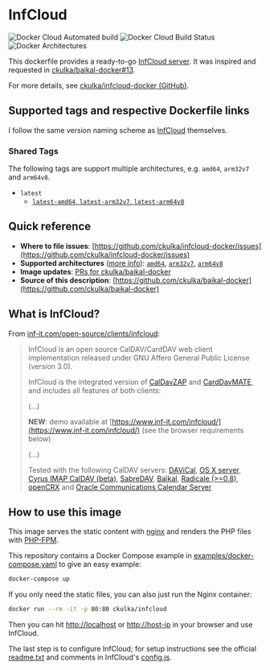 # InfCloud

![Docker Cloud Automated build](https://img.shields.io/docker/cloud/automated/ckulka/infcloud) ![Docker Cloud Build Status](https://img.shields.io/docker/cloud/build/ckulka/infcloud) ![Docker Architectures](https://img.shields.io/badge/arch-amd64%20%7C%20arm32v7%20%7C%20arm64v8-informational)

This dockerfile provides a ready-to-go [InfCloud server](https://www.inf-it.com/open-source/clients/infcloud/). It was inspired and requested in [ckulka/baikal-docker#13](https://github.com/ckulka/baikal-docker/issues/13).

For more details, see [ckulka/infcloud-docker (GitHub)](https://github.com/ckulka/infcloud-docker).

## Supported tags and respective Dockerfile links

I follow the same version naming scheme as [InfCloud](https://www.inf-it.com/open-source/clients/infcloud/) themselves.

### Shared Tags

The following tags are support multiple architectures, e.g. `amd64`, `arm32v7` and `arm64v8`.

- `latest`
  - [`latest-amd64`, `latest-arm32v7`, `latest-arm64v8`](https://github.com/ckulka/infcloud-docker/blob/master/Dockerfile)

## Quick reference

- **Where to file issues**:
[https://github.com/ckulka/infcloud-docker/issues](https://github.com/ckulka/infcloud-docker/issues)
- **Supported architectures** ([more info](https://github.com/docker-library/official-images#architectures-other-than-amd64)):
[`amd64`](https://hub.docker.com/r/amd64/nginx/), [`arm32v7`](https://hub.docker.com/r/arm32v7/nginx/), [`arm64v8`](https://hub.docker.com/r/arm64v8/nginx/)
- **Image updates**:
[PRs for ckulka/baikal-docker](https://github.com/ckulka/baikal-docker/pulls)
- **Source of this description**:
[https://github.com/ckulka/baikal-docker](https://github.com/ckulka/baikal-docker)

## What is InfCloud?

From [inf-it.com/open-source/clients/infcloud](https://www.inf-it.com/open-source/clients/infcloud/):

>InfCloud is an open source CalDAV/CardDAV web client implementation released under GNU Affero General Public License (version 3.0).
>
>InfCloud is the integrated version of [CalDavZAP](https://www.inf-it.com/open-source/clients/caldavzap/) and [CardDavMATE](https://www.inf-it.com/open-source/clients/carddavmate/), and includes all features of both clients:
>
>(...)
>
>**NEW**: demo available at [https://www.inf-it.com/infcloud/](https://www.inf-it.com/infcloud/) (see the browser requirements below)
>
>(...)
>
>Tested with the following CalDAV servers: [DAViCal](http://www.davical.org/), [OS X server](http://www.apple.com/macosx/server/), [Cyrus IMAP CalDAV (beta)](http://cyrusimap.web.cmu.edu/mediawiki/index.php/Latest_Updates), [SabreDAV](http://code.google.com/p/sabredav/), [Baïkal](http://baikal-server.com/), [Radicale (>=0.8)](http://radicale.org/), [openCRX](http://www.opencrx.org/) and [Oracle Communications Calendar Server](http://www.oracle.com/us/industries/communications/oracle-communications-suite-066166.html)

## How to use this image

This image serves the static content with [nginx](http://nginx.org/) and renders the PHP files with [PHP-FPM](https://hub.docker.com/_/php#phpversion-fpm).

This repository contains a Docker Compose example in [examples/docker-compose.yaml](https://github.com/ckulka/infcloud-docker/blob/master/examples/docker-compose.yaml) to give an easy example:

```bash
docker-compose up
```

If you only need the static files, you can also just run the Nginx container:

```bash
docker run --rm -it -p 80:80 ckulka/infcloud
```

Then you can hit [http://localhost](http://localhost) or [http://host-ip](http://host-ip) in your browser and use InfCloud.

The last step is to configure InfCloud; for setup instructions see the official [readme.txt](https://www.inf-it.com/infcloud/readme.txt) and comments in InfCloud's [config.js](https://www.inf-it.com/infcloud/config.js.txt).
